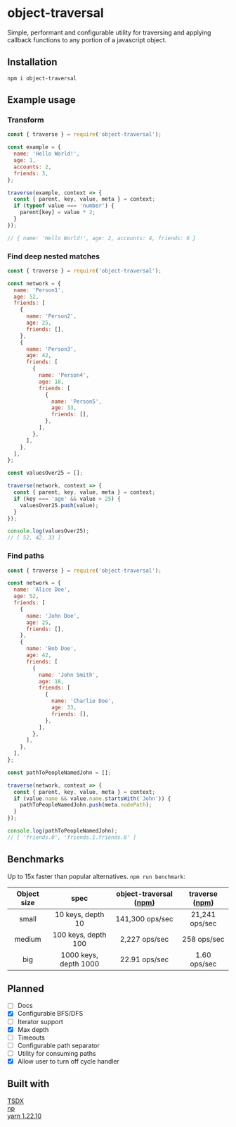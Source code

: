# object-traversal

Simple, performant and configurable utility for traversing and applying callback functions to any portion of a javascript object.

## Installation

    npm i object-traversal

## Example usage

### Transform

```javascript
const { traverse } = require('object-traversal');

const example = {
  name: 'Hello World!',
  age: 1,
  accounts: 2,
  friends: 3,
};

traverse(example, context => {
  const { parent, key, value, meta } = context;
  if (typeof value === 'number') {
    parent[key] = value * 2;
  }
});

// { name: 'Hello World!', age: 2, accounts: 4, friends: 6 }
```

### Find deep nested matches

```javascript
const { traverse } = require('object-traversal');

const network = {
  name: 'Person1',
  age: 52,
  friends: [
    {
      name: 'Person2',
      age: 25,
      friends: [],
    },
    {
      name: 'Person3',
      age: 42,
      friends: [
        {
          name: 'Person4',
          age: 18,
          friends: [
            {
              name: 'Person5',
              age: 33,
              friends: [],
            },
          ],
        },
      ],
    },
  ],
};

const valuesOver25 = [];

traverse(network, context => {
  const { parent, key, value, meta } = context;
  if (key === 'age' && value > 25) {
    valuesOver25.push(value);
  }
});

console.log(valuesOver25);
// [ 52, 42, 33 ]
```

### Find paths

```javascript
const { traverse } = require('object-traversal');

const network = {
  name: 'Alice Doe',
  age: 52,
  friends: [
    {
      name: 'John Doe',
      age: 25,
      friends: [],
    },
    {
      name: 'Bob Doe',
      age: 42,
      friends: [
        {
          name: 'John Smith',
          age: 18,
          friends: [
            {
              name: 'Charlie Doe',
              age: 33,
              friends: [],
            },
          ],
        },
      ],
    },
  ],
};

const pathToPeopleNamedJohn = [];

traverse(network, context => {
  const { parent, key, value, meta } = context;
  if (value.name && value.name.startsWith('John')) {
    pathToPeopleNamedJohn.push(meta.nodePath);
  }
});

console.log(pathToPeopleNamedJohn);
// [ 'friends.0', 'friends.1.friends.0' ]
```

## Benchmarks

Up to 15x faster than popular alternatives. `npm run benchmark`:

| Object size |         spec          | object-traversal ([npm](https://www.npmjs.com/package/object-traversal)) | traverse ([npm](https://www.npmjs.com/package/traverse)) |
| :---------: | :-------------------: | :----------------------------------------------------------------------: | :------------------------------------------------------: |
|    small    |   10 keys, depth 10   |                             141,300 ops/sec                              |                      21,241 ops/sec                      |
|   medium    |  100 keys, depth 100  |                              2,227 ops/sec                               |                       258 ops/sec                        |
|     big     | 1000 keys, depth 1000 |                              22.91 ops/sec                               |                       1.60 ops/sec                       |

## Planned

- [ ] Docs
- [x] Configurable BFS/DFS
- [ ] Iterator support
- [x] Max depth
- [ ] Timeouts
- [ ] Configurable path separator
- [ ] Utility for consuming paths
- [x] Allow user to turn off cycle handler

## Built with

[TSDX](https://github.com/formium/tsdx)<br>
[np](https://github.com/sindresorhus/np)<br>
[yarn 1.22.10](https://yarnpkg.com/)
